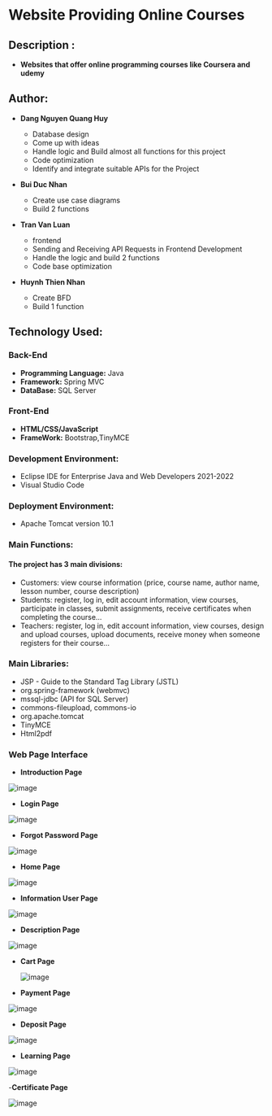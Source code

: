 # Website Providing Online Courses

## Description :

- **Websites that offer online programming courses like Coursera and udemy**
## Author:

- **Dang Nguyen Quang Huy**
  - Database design
  - Come up with ideas
  - Handle logic and Build almost all functions for this project
  - Code optimization
  - Identify and integrate suitable APIs for the Project


- **Bui Duc Nhan**
  - Create use case diagrams
  - Build 2 functions

- **Tran Van Luan**
  - frontend
  - Sending and Receiving API Requests in Frontend Development
  - Handle the logic and build 2 functions
  - Code base optimization

- **Huynh Thien Nhan**
  - Create BFD
  - Build 1 function


## Technology Used:

### Back-End
- **Programming Language:** Java
- **Framework:** Spring MVC
- **DataBase:** SQL Server
### Front-End
- **HTML/CSS/JavaScript**
- **FrameWork:** Bootstrap,TinyMCE
### Development Environment:

- Eclipse IDE for Enterprise Java and Web Developers 2021-2022
- Visual Studio Code

### Deployment Environment:

- Apache Tomcat version 10.1

### Main Functions:
#### The project has 3 main divisions:
- Customers: view course information (price, course name, author name, lesson number, course description)
- Students: register, log in, edit account information, view courses, participate in classes, submit assignments, receive certificates when completing the course...
- Teachers: register, log in, edit account information, view courses, design and upload courses, upload documents, receive money when someone registers for their course...

### Main Libraries:

- JSP - Guide to the Standard Tag Library (JSTL)
- org.spring-framework (webmvc)
- mssql-jdbc (API for SQL Server)
- commons-fileupload, commons-io
- org.apache.tomcat
- TinyMCE
- Html2pdf

### Web Page Interface

- **Introduction Page**
  
![image](https://github.com/ZeusCoderBE/website-providing-online-courses/assets/117000361/da5615eb-9025-4143-9f0a-08a29d95a285)

- **Login Page**

![image](https://github.com/ZeusCoderBE/website-providing-online-courses/assets/117000361/7ba7583e-47f1-4ded-9600-276c2974e479)

- **Forgot Password Page**

![image](https://github.com/ZeusCoderBE/website-providing-online-courses/assets/117000361/8cf4d409-bb24-43ea-abb5-aa428e285f3d)

- **Home Page**
  
![image](https://github.com/ZeusCoderBE/website-providing-online-courses/assets/117000361/e631afd6-df6e-4808-bbbf-2d655cdc0258)

- **Information User Page**

![image](https://github.com/ZeusCoderBE/website-providing-online-courses/assets/117000361/a0d72c0e-efe6-464b-a3b7-d273f76aa5eb)

- **Description Page**
  
![image](https://github.com/ZeusCoderBE/website-providing-online-courses/assets/117000361/25253c05-063c-4327-8808-dafed6cf43cc)

- **Cart Page**
  
  ![image](https://github.com/ZeusCoderBE/website-providing-online-courses/assets/117000361/018ebab3-665f-4195-8882-4c08b70bbaab)
  
- **Payment Page**
  
![image](https://github.com/ZeusCoderBE/website-providing-online-courses/assets/117000361/72ae7a8d-3c81-4754-8779-1655e3af9d5e)

- **Deposit Page**

![image](https://github.com/ZeusCoderBE/website-providing-online-courses/assets/117000361/54717de6-6e05-4627-bbe0-3dfe03f1e2d9)


- **Learning Page**
  
![image](https://github.com/ZeusCoderBE/website-providing-online-courses/assets/117000361/ad48346d-6fc6-4cdf-a55a-c894faea730e)

-**Certificate Page**

![image](https://github.com/ZeusCoderBE/website-providing-online-courses/assets/117000361/2e28a7d7-49eb-49e9-b202-09f491cb68ce)







